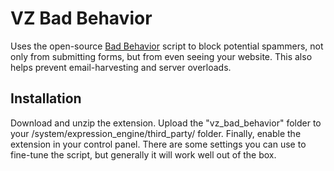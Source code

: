 VZ Bad Behavior
===============

Uses the open-source [Bad Behavior](http://bad-behavior.ioerror.us/) script to block potential spammers, not only from submitting forms, but from even seeing your website. This also helps prevent email-harvesting and server overloads.

Installation
------------

Download and unzip the extension. Upload the "vz_bad_behavior" folder to your /system/expression_engine/third_party/ folder. Finally, enable the extension in your control panel. There are some settings you can use to fine-tune the script, but generally it will work well out of the box.